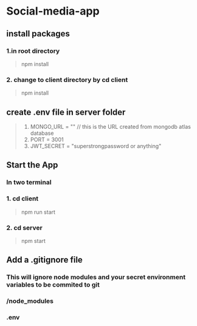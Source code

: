 # Social-media-app

## install packages
### 1.in root directory 
> npm install 
### 2. change to client directory by cd client
> npm install

## create .env file in server folder
>1. MONGO_URL = "" // this is the URL created from mongodb atlas database
>2. PORT = 3001
>3. JWT_SECRET = "superstrongpassword or anything"

## Start the App
### In two terminal
### 1. cd client
>npm run start
### 2. cd server
>npm start

## Add a .gitignore file
### This will ignore node modules and your secret environment variables to be commited to git
### /node_modules
### .env
